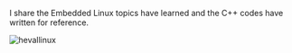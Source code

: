
I share the Embedded Linux topics have learned and the C++ codes have written for reference.

![hevallinux](https://github.com/user-attachments/assets/b21dcb55-5a9a-490d-a9ad-dd7047bd756e)
